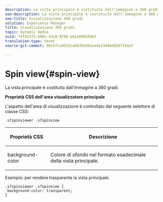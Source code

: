 ```yaml
---
description: La vista principale è costituita dall’immagine a 360 gradi.
seo-description: La vista principale è costituita dall’immagine a 360 gradi.
seo-title: Visualizzazione 360 gradi
solution: Experience Manager
title: Visualizzazione 360 gradi
topic: Dynamic media
uuid: 74f42373-b08c-43c8-8f08-e61a09655b61
translation-type: tm+mt
source-git-commit: 90cbfca4533ca6639e561aa4e1344bdd20731eef

---
```



# Spin view{#spin-view}

La vista principale è costituita dall’immagine a 360 gradi.

<!--<a id="section_061E550C1C1D4DB2BD663A898895B38C"></a>-->

**Proprietà CSS dell&#39;area visualizzatore principale**

L&#39;aspetto dell&#39;area di visualizzazione è controllato dal seguente selettore di classe CSS:

```
.s7spinviewer .s7spinview
```

<table id="table_94EE3F5BBE4547C0B4943471CEE7EDE4"> 
 <thead> 
  <tr> 
   <th colname="col1" class="entry"> <p> Proprietà CSS </p> </th> 
   <th colname="col2" class="entry"> <p>Descrizione </p> </th> 
  </tr> 
 </thead>
 <tbody> 
  <tr> 
   <td colname="col1"> <p> <span class="codeph"> background-color </span> </p> </td> 
   <td colname="col2"> <p> Colore di sfondo nel formato esadecimale della vista principale. </p> </td> 
  </tr> 
 </tbody> 
</table>

Esempio: per rendere trasparente la vista principale.

```
.s7spinviewer .s7spinview { 
 background-color: transparent; 
}
```

